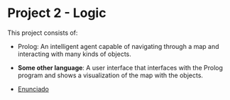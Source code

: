 Project 2 - Logic
=================

This project consists of:

 * Prolog: An intelligent agent capable of navigating through a map and interacting with many kinds of objects.
 
 * **Some other language**: A user interface that interfaces with the Prolog program and shows a visualization of the map with the objects.

 * [Enunciado](ENUNCIADO.pdf)

